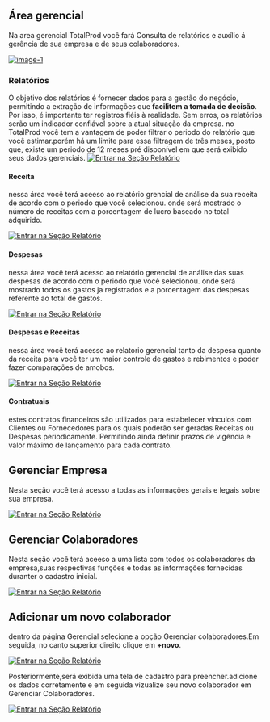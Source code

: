 ## Área gerencial 
Na area gerencial TotalProd você fará Consulta de relatórios e auxílio á gerência de sua empresa e de seus colaboradores.

<a class="example-image-link" href="https://media.giphy.com/media/jmSai0ScN6kI5MvGK4/giphy.gif" data-lightbox="example-1"><img class="Gerencial" src="https://media.giphy.com/media/jmSai0ScN6kI5MvGK4/giphy.gif" alt="image-1" /></a>

### Relatórios
O objetivo dos relatórios é fornecer dados para a gestão do negócio, permitindo a extração de informações que **facilitem a tomada de decisão**. Por isso, é importante ter registros fiéis à realidade. Sem erros, os relatórios serão um indicador confiável sobre a atual situação da empresa. no TotalProd você tem a vantagem de poder filtrar o periodo do relatório que você estimar.porém há um limite para essa filtragem de três meses, posto que, existe um periodo de 12 meses pré disponível em que será exibido seus dados gerenciais.
<a class="example-image-link" href="https://media.giphy.com/media/UVSCclNUko1u3iINtS/giphy.gif" data-lightbox="Relatorio" data-title="como vizualizar a área financeira">
<img alt="Entrar na Seção Relatório" src="https://media.giphy.com/media/UVSCclNUko1u3iINtS/giphy.gif"></a>

#### Receita
nessa área você terá aceeso ao relatório grencial de análise da sua receita de acordo com o periodo que você selecionou. onde será mostrado o número de receitas com a porcentagem de lucro baseado no total adquirido.

<a class="example-image-link" href="https://media.giphy.com/media/S64mfJqY8cJPSDlXjB/giphy.gif" data-lightbox="Relatorio" data-title="Vizulizar Relatório de Receitas">
<img alt="Entrar na Seção Relatório" src="https://media.giphy.com/media/S64mfJqY8cJPSDlXjB/giphy.gif"></a>

#### Despesas
nessa área você terá acesso ao relatório gerencial de análise das suas despesas de acordo com o periodo que você selecionou. onde será mostrado todos os gastos ja registrados e a porcentagem das despesas referente ao total de gastos.

<a class="example-image-link" href="https://media.giphy.com/media/S64mfJqY8cJPSDlXjB/giphy.gif" data-lightbox="Relatorio" data-title="Vizulizar Relatório de Despesas">
<img alt="Entrar na Seção Relatório" src="https://media.giphy.com/media/S64mfJqY8cJPSDlXjB/giphy.gif"></a>

#### Despesas e Receitas
nessa área você terá acesso ao relatorio gerencial tanto da despesa quanto da receita para você ter um maior controle de gastos e rebimentos e poder fazer comparações de amobos.

<a class="example-image-link" href="https://media.giphy.com/media/XCyfFMkrilSkfGxJyV/giphy.gif" data-lightbox="Relatorio" data-title="Vizulizar Relatório de Despesas e Receitas">
<img alt="Entrar na Seção Relatório" src="https://media.giphy.com/media/XCyfFMkrilSkfGxJyV/giphy.gif"></a>

#### Contratuais
estes contratos financeiros são utilizados para estabelecer vínculos com Clientes ou Fornecedores para os quais poderão ser geradas Receitas ou Despesas periodicamente. Permitindo ainda definir prazos de vigência e valor máximo de lançamento para cada contrato.

## Gerenciar Empresa
Nesta seção você terá acesso a todas as informações gerais e legais sobre sua empresa.

<a class="example-image-link" href="https://media.giphy.com/media/cMKnuDrrZqSgZSEZlZ/giphy.gif" data-lightbox="Gerencial" data-title="Vizualizar Informações da Empresa">
<img alt="Entrar na Seção Relatório" src="https://media.giphy.com/media/cMKnuDrrZqSgZSEZlZ/giphy.gif"></a>

## Gerenciar Colaboradores
Nesta seção você terá aceeso a uma lista com todos os colaboradores da empresa,suas respectivas funções e todas as informações fornecidas duranter o cadastro inicial.

<a class="example-image-link" href="https://media.giphy.com/media/RkcfZkbqkvWBbMDkbH/giphy.gif" data-lightbox="Gerencial" data-title="Vizualizar Informações dos Colaboradores">
<img alt="Entrar na Seção Relatório" src="https://media.giphy.com/media/RkcfZkbqkvWBbMDkbH/giphy.gif"></a>

## Adicionar um novo colaborador
dentro da página Gerencial selecione a opção Gerenciar colaboradores.Em seguida, no canto superior direito clique em **+novo**.

<a class="example-image-link" href="https://media.giphy.com/media/TJgehO1BXhMS16sZaQ/giphy.gif" data-lightbox="Gerencial colaborador" data-title="Cadatro novo funcionário">
<img alt="Entrar na Seção Relatório" src="https://media.giphy.com/media/TJgehO1BXhMS16sZaQ/giphy.gif"></a>

Posteriormente,será exibida uma tela de cadastro para preencher.adicione os dados corretamente e em seguida vizualize seu novo colaborador em Gerenciar Colaboradores.

<a class="example-image-link" href="https://media.giphy.com/media/h4qlq0FEmWsiqvpeIp/giphy.gif" data-lightbox="Gerencial colaborador" data-title="Cadastrar Novo Colaborador">
<img alt="Entrar na Seção Relatório" src="https://media.giphy.com/media/h4qlq0FEmWsiqvpeIp/giphy.gif"></a>
